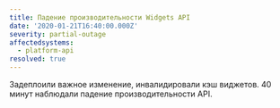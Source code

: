 ```yaml
---
title: Падение производительности Widgets API
date: '2020-01-21T16:40:00.000Z'
severity: partial-outage
affectedsystems:
  - platform-api
resolved: true
---
```

 Задеплоили важное изменение, инвалидировали кэш виджетов. 40 минут наблюдали падение производительности API.

<!--- language code: ru -->
